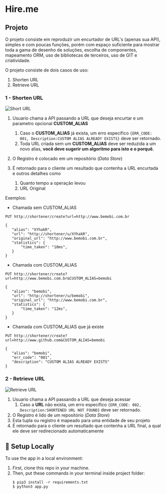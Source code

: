 # Hire.me

## Projeto

O projeto consiste em reproduzir um encurtador de URL's (apenas sua API), simples e com poucas funções, porém com espaço suficiente para mostrar toda a gama de desenho de soluções, escolha de componentes, mapeamento ORM, uso de bibliotecas de terceiros, uso de GIT e criatividade.

O projeto consiste de dois casos de uso: 

1. Shorten URL
2. Retrieve URL

### 1 - Shorten URL
![Short URL](http://i.imgur.com/MFB7VP4.jpg)

1. Usuario chama a API passando a URL que deseja encurtar e um parametro opcional **CUSTOM_ALIAS**
    1. Caso o **CUSTOM_ALIAS** já exista, um erro especifico ```{ERR_CODE: 001, Description:CUSTOM ALIAS ALREADY EXISTS}``` deve ser retornado.
    2. Toda URL criada sem um **CUSTOM_ALIAS** deve ser reduzida a um novo alias, **você deve sugerir um algoritmo para isto e o porquê.**
    
2. O Registro é colocado em um repositório (*Data Store*)
3. É retornado para o cliente um resultado que contenha a URL encurtada e outros detalhes como
    1. Quanto tempo a operação levou
    2. URL Original

Exemplos:

* Chamada sem CUSTOM_ALIAS
```
PUT http://shortener/create?url=http://www.bemobi.com.br

{
   "alias": "XYhakR",
   "url": "http://shortener/u/XYhakR",
   "original_url": "http://www.bemobi.com.br",
   "statistics": {
       "time_taken": "10ms",
   }
}
```

* Chamada com CUSTOM_ALIAS
```
PUT http://shortener/create?url=http://www.bemobi.com.br&CUSTOM_ALIAS=bemobi

{
   "alias": "bemobi",
   "url": "http://shortener/u/bemobi",
   "original_url": "http://www.bemobi.com.br",
   "statistics": {
       "time_taken": "12ms",
   }
}
```

* Chamada com CUSTOM_ALIAS que já existe
```
PUT http://shortener/create?url=http://www.github.com&CUSTOM_ALIAS=bemobi

{
   "alias": "bemobi",
   "err_code": "001",
   "description": "CUSTOM ALIAS ALREADY EXISTS"
}
```

### 2 - Retrieve URL
![Retrieve URL](http://i.imgur.com/f9HESb7.jpg)

1. Usuario chama a API passando a URL que deseja acessar
    1. Caso a **URL** não exista, um erro especifico ```{ERR_CODE: 002, Description:SHORTENED URL NOT FOUND}``` deve ser retornado.
2. O Registro é lido de um repositório (*Data Store*)
3. Esta tupla ou registro é mapeado para uma entidade de seu projeto
3. É retornado para o cliente um resultado que contenha a URL final, a qual ele deve ser redirecionado automaticamente

## 🔧 Setup Locally

To use the app in a local environment:

1. First, clone this repo in your machine.
2. Then, put these commands in your terminal inside project folder:
   ```
   $ pip3 install -r requirements.txt
   $ python3 app.py
   ```